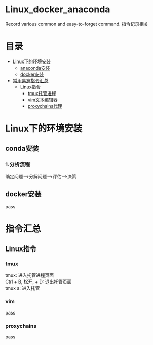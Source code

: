 # Linux_docker_anaconda
Record various common and easy-to-forget command. 指令记录相关

# 目录
- [Linux下的环境安装](#Linux下的环境安装)
	- [anaconda安装](#conda安装)
	- [docker安装](#docker安装)
- [常用易忘指令汇总](#指令汇总)
	- [Linux指令](#Linux)
		- [tmux托管进程](#tmux)
		- [vim文本编辑器](#vim)
		- [proxychains代理](#proxychains)


# Linux下的环境安装
## conda安装
### 1.分析流程
确定问题-->分解问题-->评估-->决策<br>


## docker安装
pass<br>

# 指令汇总
## Linux指令
### tmux
tmux: 进入托管进程页面<br>
Ctrl + B, 松开, + D: 退出托管页面<br>
tmux a: 进入托管<br>

### vim
pass<br>

### proxychains
pass<br>
